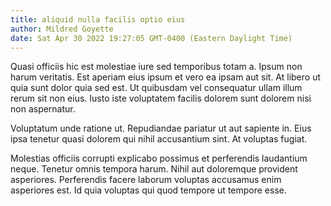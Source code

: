 ```yaml
---
title: aliquid nulla facilis optio eius
author: Mildred Goyette
date: Sat Apr 30 2022 19:27:05 GMT-0400 (Eastern Daylight Time)
---
```

Quasi officiis hic est molestiae iure sed temporibus totam a. Ipsum non harum veritatis. Est aperiam eius ipsum et vero ea ipsam aut sit. At libero ut quia sunt dolor quia sed est. Ut quibusdam vel consequatur ullam illum rerum sit non eius. Iusto iste voluptatem facilis dolorem sunt dolorem nisi non aspernatur.

 Voluptatum unde ratione ut. Repudiandae pariatur ut aut sapiente in. Eius ipsa tenetur quasi dolorem qui nihil accusantium sint. At voluptas fugiat.

 Molestias officiis corrupti explicabo possimus et perferendis laudantium neque. Tenetur omnis tempora harum. Nihil aut doloremque provident asperiores. Perferendis facere laborum voluptas accusamus enim asperiores est. Id quia voluptas qui quod tempore ut tempore esse.